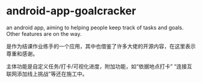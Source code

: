 # android-app-goalcracker
an android app, aiming to helping people keep track of tasks and goals. Other features are on the way.

是作为结课作业练手的一个应用，其中也借鉴了许多大佬的开源内容，在这里表示尊重和感谢。

主体功能是自定义任务/打卡/可视化进度，附加功能，如“依据地点打卡” “连接互联网添加线上挑战”等还在施工中。
